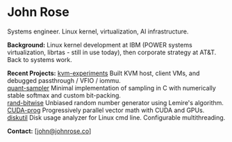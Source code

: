 # John Rose

Systems engineer. Linux kernel, virtualization, AI infrastructure.

**Background:** Linux kernel development at IBM (POWER systems virtualization, librtas - still in use today), 
then corporate strategy at AT&T. Back to systems work.

**Recent Projects:** [kvm-experiments](https://github.com/jnros/kvm-experiments) Built KVM host, client VMs, and debugged passthrough / VFIO / iommu.  
[quant-sampler](https://github.com/jnros/quant-sampler) Minimal implementation of sampling in C with numerically stable softmax and custom bit-packing.  
[rand-bitwise](https://github.com/jnros/rand-bitwise) Unbiased random number generator using Lemire's algorithm.  
[CUDA-prog](https://github.com/jnros/CUDA-prog) Progressively parallel vector math with CUDA and GPUs.  
[diskutil](https://github.com/jnros/diskutil) Disk usage analyzer for Linux cmd line. Configurable multithreading.  

**Contact:** [john@johnrose.co]

